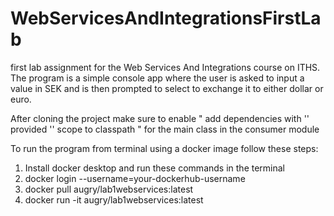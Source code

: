 # WebServicesAndIntegrationsFirstLab
first lab assignment for the Web Services And Integrations course on ITHS. The program is a simple console app where the user is asked to input a value in SEK and is then prompted to select to exchange it to either dollar or euro.

After cloning the project make sure to enable " add dependencies with '' provided '' scope to classpath " for the main class in the consumer module 

To run the program from terminal using a docker image follow these steps: 
1. Install docker desktop and run these commands in the terminal
2. docker login --username=your-dockerhub-username
3. docker pull augry/lab1webservices:latest
4. docker run -it augry/lab1webservices:latest 
